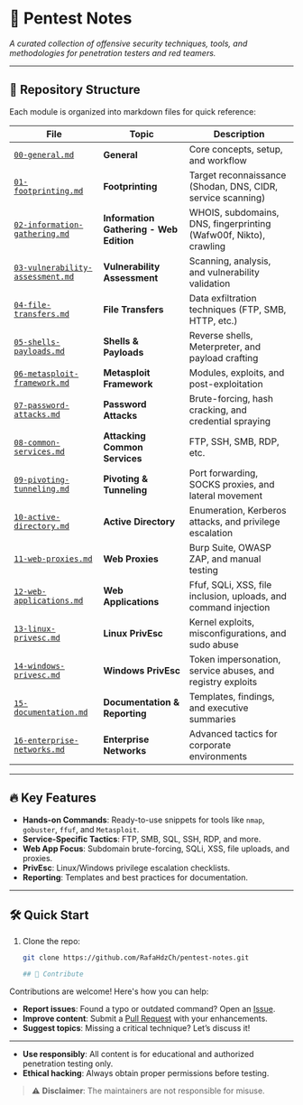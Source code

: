 # 🚀 Pentest Notes  
*A curated collection of offensive security techniques, tools, and methodologies for penetration testers and red teamers.*  

---

## 📂 Repository Structure  
Each module is organized into markdown files for quick reference:  

| File | Topic | Description |  
|------|-------|-------------|  
| [`00-general.md`](./docs/00-general.md) | **General** | Core concepts, setup, and workflow |  
| [`01-footprinting.md`](./docs/01-footprinting.md) | **Footprinting** | Target reconnaissance (Shodan, DNS, CIDR, service scanning) |  
| [`02-information-gathering.md`](./docs/02-information-gathering.md) | **Information Gathering - Web Edition** | WHOIS, subdomains, DNS, fingerprinting (Wafw00f, Nikto), crawling |  
| [`03-vulnerability-assessment.md`](./docs/03-vulnerability-assessment.md) | **Vulnerability Assessment** | Scanning, analysis, and vulnerability validation |  
| [`04-file-transfers.md`](./docs/04-file-transfers.md) | **File Transfers** | Data exfiltration techniques (FTP, SMB, HTTP, etc.) |  
| [`05-shells-payloads.md`](./docs/05-shells-payloads.md) | **Shells & Payloads** | Reverse shells, Meterpreter, and payload crafting |  
| [`06-metasploit-framework.md`](./docs/06-metasploit-framework.md) | **Metasploit Framework** | Modules, exploits, and post-exploitation |  
| [`07-password-attacks.md`](./docs/07-password-attacks.md) | **Password Attacks** | Brute-forcing, hash cracking, and credential spraying |  
| [`08-common-services.md`](./docs/08-common-services.md) | **Attacking Common Services** | FTP, SSH, SMB, RDP, etc. |  
| [`09-pivoting-tunneling.md`](./docs/09-pivoting-tunneling.md) | **Pivoting & Tunneling** | Port forwarding, SOCKS proxies, and lateral movement |  
| [`10-active-directory.md`](./docs/10-active-directory.md) | **Active Directory** | Enumeration, Kerberos attacks, and privilege escalation |  
| [`11-web-proxies.md`](./docs/11-web-proxies.md) | **Web Proxies** | Burp Suite, OWASP ZAP, and manual testing |  
| [`12-web-applications.md`](./docs/12-web-applications.md) | **Web Applications** | Ffuf, SQLi, XSS, file inclusion, uploads, and command injection |  
| [`13-linux-privesc.md`](./docs/13-linux-privesc.md) | **Linux PrivEsc** | Kernel exploits, misconfigurations, and sudo abuse |  
| [`14-windows-privesc.md`](./docs/14-windows-privesc.md) | **Windows PrivEsc** | Token impersonation, service abuses, and registry exploits |  
| [`15-documentation.md`](./docs/15-documentation.md) | **Documentation & Reporting** | Templates, findings, and executive summaries |  
| [`16-enterprise-networks.md`](./docs/16-enterprise-networks.md) | **Enterprise Networks** | Advanced tactics for corporate environments |  

---

## 🔥 Key Features  
- **Hands-on Commands**: Ready-to-use snippets for tools like `nmap`, `gobuster`, `ffuf`, and `Metasploit`.  
- **Service-Specific Tactics**: FTP, SMB, SQL, SSH, RDP, and more.  
- **Web App Focus**: Subdomain brute-forcing, SQLi, XSS, file uploads, and proxies.  
- **PrivEsc**: Linux/Windows privilege escalation checklists.  
- **Reporting**: Templates and best practices for documentation.  

---

## 🛠️ Quick Start  
1. Clone the repo:  
   ```bash
   git clone https://github.com/RafaHdzCh/pentest-notes.git

   ## 📌 Contribute  
Contributions are welcome! Here's how you can help:  

- **Report issues**: Found a typo or outdated command? Open an [Issue](https://github.com/RafaHdzCh/pentest-notes/issues).  
- **Improve content**: Submit a [Pull Request](https://github.com/RafaHdzCh/pentest-notes/pulls) with your enhancements.  
- **Suggest topics**: Missing a critical technique? Let’s discuss it!  

---

- **Use responsibly**: All content is for educational and authorized penetration testing only.  
- **Ethical hacking**: Always obtain proper permissions before testing.  

> ⚠️ **Disclaimer**: The maintainers are not responsible for misuse.  
